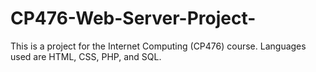 # CP476-Web-Server-Project-
This is a project for the Internet Computing (CP476) course. Languages used are HTML, CSS, PHP, and SQL.
